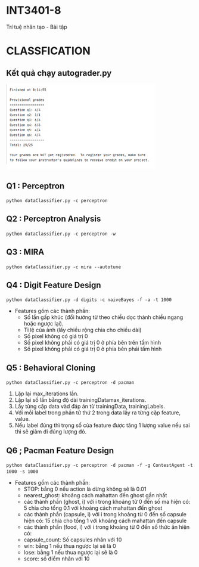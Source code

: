 # INT3401-8
Trí tuệ nhân tạo - Bài tập
# **CLASSFICATION**

## Kết quả chạy autograder.py
<img src="./images/resultAutograder.png" width="400" title="DFS on tinyMaze"/>


## Q1 : Perceptron
` python dataClassifier.py -c perceptron `
## Q2 : Perceptron Analysis
`python dataClassifier.py -c perceptron -w  `
## Q3 : MIRA
`python dataClassifier.py -c mira --autotune `
## Q4 : Digit Feature Design
`python dataClassifier.py -d digits -c naiveBayes -f -a -t 1000  `
* Features gồm các thành phần:
  * Số lần gấp khúc (đổi hướng từ theo chiều dọc thành chiều ngang hoặc ngược lại).
  * Tỉ lệ của ảnh (lấy chiều rộng chia cho chiều dài)
  * Số pixel không có giá trị 0
  * Số pixel không phải có giá trị 0 ở phía bên trên tấm hình
  * Số pixel không phải có giá trị 0 ở phía bên phải tấm hình

## Q5 : Behavioral Cloning
`python dataClassifier.py -c perceptron -d pacman`
1. Lặp lại max_iterations lần.
2. Lặp lại số lần bằng độ dài trainingDatamax_iterations.
3. Lấy từng cặp data vàd đáp án từ trainingData, trainingLabels.
4. Với mỗi label trong phần tử thứ 2 trong data lấy ra từng cặp feature, value.
5. Nếu label đúng thì trọng số của feature được tăng 1 lượng value nếu sai thì sẽ giảm đi đúng lượng đó.

## Q6 ; Pacman Feature Design
`python dataClassifier.py -c perceptron -d pacman -f -g ContestAgent -t 1000 -s 1000`
* Features gồm các thành phần:
  * STOP: bằng 0 nếu action là dừng không sẽ là 0.01
  * nearest_ghost: khoảng cách mahattan đến ghost gần nhất
  * các thành phần (ghost, i) với i trong khoảng từ 0 đến số ma hiện có: 5 chia cho tổng 0.1 với khoảng cách mahattan đến ghost
  * các thành phần (capsule, i) với i trong khoảng từ 0 đến số capsule hiện có: 15 chia cho tổng 1 với khoảng cách mahattan đến capsule
  * các thành phần (food, i) với i trong khoảng từ 0 đến số thức ăn hiện có:
  * capsule_count: Số capsules nhân với 10
  * win: bằng 1 nếu thua ngược lại sẽ là 0
  * lose: bằng 1 nếu thua ngược lại sẽ là 0
  * score: số điểm nhân với 10
